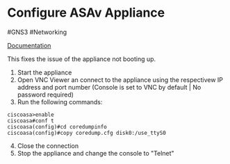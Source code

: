 # Configure ASAv Appliance
#GNS3 #Networking 

[Documentation](https://bluenetsec.com/asa-gets-stuck-on-boot-in-eve-ng/)

This fixes the issue of the appliance not booting up.

1. Start the appliance
2. Open VNC Viewer an connect to the appliance using the respectivew IP address and port number (Console is set to VNC by default | No password required)
3. Run the following commands:

```cisco
ciscoasa>enable
ciscoasa#conf t
ciscoasa(config)#cd coredumpinfo
ciscoasa(config)#copy coredump.cfg disk0:/use_ttyS0
```

4. Close the connection
5. Stop the appliance and change the console to "Telnet"

